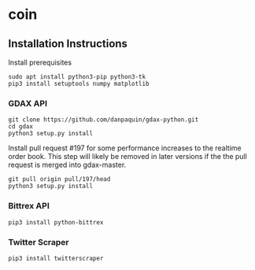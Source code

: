 # coin

## Installation Instructions
Install prerequisites
```
sudo apt install python3-pip python3-tk
pip3 install setuptools numpy matplotlib
```

### GDAX API
```
git clone https://github.com/danpaquin/gdax-python.git
cd gdax
python3 setup.py install
```
Install pull request #197 for some performance increases to the realtime order book.
This step will likely be removed in later versions if the the pull request is merged into gdax-master.
```
git pull origin pull/197/head
python3 setup.py install
```
### Bittrex API
```
pip3 install python-bittrex
```
### Twitter Scraper
```
pip3 install twitterscraper
```
